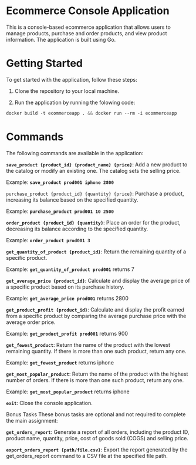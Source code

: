 # Ecommerce Console Application
This is a console-based ecommerce application that allows users to manage products, purchase and order products, and view product information. The application is built using Go.

# Getting Started
To get started with the application, follow these steps:

1) Clone the repository to your local machine.

2) Run the application by running the folowing code:
```css
docker build -t ecommerceapp . && docker run --rm -i ecommerceapp
```
# Commands
The following commands are available in the application:

**`save_product {product_id} {product_name} {price}`**: Add a new product to the catalog or modify an existing one. The catalog sets the selling price.

Example: **`save_product prod001 iphone 2800`**

`purchase_product {product_id} {quantity} {price}`: Purchase a product, increasing its balance based on the specified quantity.

Example: **`purchase_product prod001 10 2500`**

**`order_product {product_id} {quantity}`**: Place an order for the product, decreasing its balance according to the specified quantity.

Example: **`order_product prod001 3`**

**`get_quantity_of_product {product_id}`**: Return the remaining quantity of a specific product.

Example: **`get_quantity_of_product prod001`** returns 7

**`get_average_price {product_id}`**: Calculate and display the average price of a specific product based on its purchase history.

Example: **`get_average_price prod001`** returns 2800

**`get_product_profit {product_id}`**: Calculate and display the profit earned from a specific product by comparing the average purchase price with the average order price.

Example: **`get_product_profit prod001`** returns 900

**`get_fewest_product`**: Return the name of the product with the lowest remaining quantity. If there is more than one such product, return any one.

Example: **`get_fewest_product`** returns iphone

**`get_most_popular_product`**: Return the name of the product with the highest number of orders. If there is more than one such product, return any one.

Example: **`get_most_popular_product`** returns iphone

**`exit`**: Close the console application.

Bonus Tasks
These bonus tasks are optional and not required to complete the main assignment:

**`get_orders_report`**: Generate a report of all orders, including the product ID, product name, quantity, price, cost of goods sold (COGS) and selling price.

**`export_orders_report {path/file.csv}`**: Export the report generated by the get_orders_report command to a CSV file at the specified file path.
